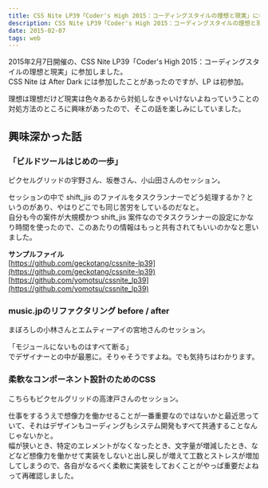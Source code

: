 ```yaml
---
title: CSS Nite LP39「Coder's High 2015：コーディングスタイルの理想と現実」に参加しました
description: CSS Nite LP39「Coder's High 2015：コーディングスタイルの理想と現実」に参加した話。
date: 2015-02-07
tags: web
---
```


2015年2月7日開催の、CSS Nite LP39「Coder's High 2015：コーディングスタイルの理想と現実」に参加しました。  
CSS Nite は After Dark には参加したことがあったのですが、LP は初参加。

理想は理想だけど現実は色々あるから対処しなきゃいけないよねっていうことの対処方法のところに興味があったので、そこの話を楽しみにしていました。


## 興味深かった話

### 「ビルドツールはじめの一歩」

ピクセルグリッドの宇野さん、坂巻さん、小山田さんのセッション。

セッションの中で shift_jis のファイルをタスクランナーでどう処理するか？というのがあり、やはりどこでも同じ苦労をしているのだなと。  
自分も今の案件が大規模かつ shift_jis 案件なのでタスクランナーの設定にかなり時間を使ったので、このあたりの情報はもっと共有されてもいいのかなと思いました。

**サンプルファイル**  
[https://github.com/geckotang/cssnite-lp39](https://github.com/geckotang/cssnite-lp39)  
[https://github.com/yomotsu/cssnite_lp39](https://github.com/yomotsu/cssnite_lp39)


### music.jpのリファクタリング before / after

まぼろしの小林さんとエムティーアイの宮地さんのセッション。

「モジュールにないものはすべて断る」  
でデザイナーとの中が最悪に。そりゃそうですよね。でも気持ちはわかります。


### 柔軟なコンポーネント設計のためのCSS

こちらもピクセルグリッドの高津戸さんのセッション。

仕事をするうえで想像力を働かせることが一番重要なのではないかと最近思っていて、それはデザインもコーディングもシステム開発もすべて共通することなんじゃないかと。  
幅が狭いとき、特定のエレメントがなくなったとき、文字量が増減したとき、などなど想像力を働かせて実装をしないと出し戻しが増えて工数とストレスが増加してしまうので、各自がなるべく柔軟に実装をしておくことがやっぱ重要だよねって再確認しました。
